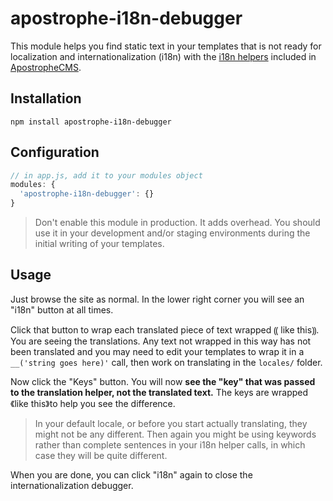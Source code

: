# apostrophe-i18n-debugger

This module helps you find static text in your templates that is not ready
for localization and internationalization (i18n) with the 
[i18n helpers](https://www.npmjs.com/package/i18n) included in
[ApostropheCMS](https://apostrophecms.org).

## Installation

```
npm install apostrophe-i18n-debugger
```

## Configuration

```javascript
// in app.js, add it to your modules object
modules: {
  'apostrophe-i18n-debugger': {}
}
```

> Don't enable this module in production. It adds overhead. You should use it
in your development and/or staging environments during the initial writing
of your templates.

## Usage

Just browse the site as normal. In the lower right corner you will see
an "i18n" button at all times.

Click that button to wrap each translated piece of text wrapped ⸨ like this⸩. You are seeing the translations. Any text not wrapped in this way has not been translated and you may need to edit your templates to wrap it in a `__('string goes here)'` call, then work on translating in the `locales/` folder.

Now click the "Keys" button. You will now **see the "key" that was passed to the translation helper, not the translated text.** The keys are wrapped 《like this》to help you see the difference.

> In your default locale, or before you start actually translating, they might not be any different. Then again you might be using keywords rather than complete sentences in your i18n helper calls, in which case they will be quite different.

When you are done, you can click "i18n" again to close the internationalization debugger.
